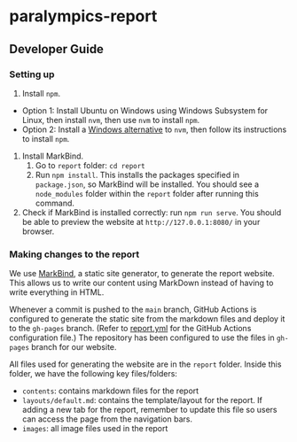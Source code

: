 # paralympics-report

## Developer Guide

### Setting up

1. Install `npm`.
  * Option 1: Install Ubuntu on Windows using Windows Subsystem for Linux, then install `nvm`, then use `nvm` to install `npm`.
  * Option 2: Install a [Windows alternative](https://github.com/nvm-sh/nvm#important-notes) to `nvm`, then follow its instructions to install `npm`.
1. Install MarkBind.
   1. Go to `report` folder: `cd report`
   1. Run `npm install`. This installs the packages specified in `package.json`, so MarkBind will be installed. You should see a `node_modules` folder within the `report` folder after running this command.
1. Check if MarkBind is installed correctly: run `npm run serve`. You should be able to preview the website at `http://127.0.0.1:8080/` in your browser.

### Making changes to the report

We use [MarkBind](https://markbind.org/), a static site generator, to generate the report website.
This allows us to write our content using MarkDown instead of having to write everything in HTML.

Whenever a commit is pushed to the `main` branch, GitHub Actions is configured to generate the static site from the markdown files and deploy it to the `gh-pages` branch.
(Refer to [report.yml](.github/workflows/report.yml) for the GitHub Actions configuration file.)
The repository has been configured to use the files in `gh-pages` branch for our website.

All files used for generating the website are in the `report` folder. 
Inside this folder, we have the following key files/folders:

* `contents`: contains markdown files for the report
* `layouts/default.md`: contains the template/layout for the report. If adding a new tab for the report, remember to update this file so users can access the page from the navigation bars.
* `images`: all image files used in the report
